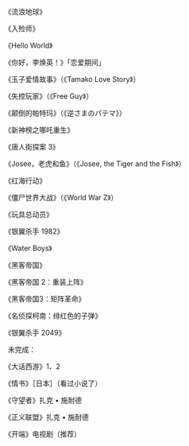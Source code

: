 　　《流浪地球》



　　《入殓师》



　　《Hello World》



　　《你好，李焕英！》「恋爱期间」



　　《玉子爱情故事》（《Tamako Love Story》）



　　《失控玩家》（《Free Guy》）



　　《颠倒的帕特玛》（《逆さまのパテマ》）



　　《新神榜之哪吒重生》



　　《唐人街探案 3》



　　《Josee，老虎和鱼》（《Josee, the Tiger and the Fish》）



　　《红海行动》



　　《僵尸世界大战》（《World War Z》）



　　《玩具总动员》



　　《银翼杀手 1982》



　　《Water Boys》



　　《黑客帝国》



　　《黑客帝国 2：重装上阵》



　　《黑客帝国3：矩阵革命》



　　《名侦探柯南：绯红色的子弹》



　　《银翼杀手 2049》





　　未完成：

　　《大话西游》1、2

　　《情书》［日本］（看过小说了）

　　《守望者》扎克 • 施耐德

　　《正义联盟》扎克 • 施耐德

　　《开端》电视剧（推荐）






